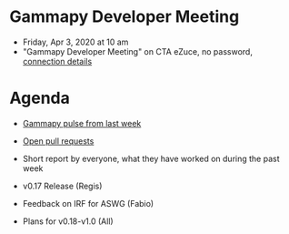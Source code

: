 # Gammapy Developer Meeting

* Friday, Apr 3, 2020 at 10 am
* "Gammapy Developer Meeting" on CTA eZuce, no password, [connection details](../ezuce.txt)

# Agenda

* [Gammapy pulse from last week](https://github.com/gammapy/gammapy/pulse)
* [Open pull requests](https://github.com/gammapy/gammapy/pulls)
* Short report by everyone, what they have worked on during the past week 

* v0.17 Release (Regis)
* Feedback on IRF for ASWG (Fabio)
* Plans for v0.18-v1.0 (All)


